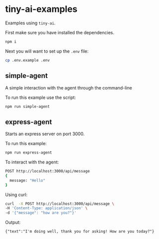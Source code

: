# tiny-ai-examples

Examples using `tiny-ai`.

First make sure you have installed the dependencies.

```bash
npm i
```

Next you will want to set up the `.env` file:

```bash
cp .env.example .env
```

## simple-agent

A simple interaction with the agent through the command-line

To run this example use the script:

```bash
npm run simple-agent
```

## express-agent

Starts an express server on port 3000.

To run this example:

```bash
npm run express-agent
```

To interact with the agent:

```bash
POST http://localhost:3000/api/message
{
  message: "Hello"
}
```

Using curl:

```bash
curl  -X POST http://localhost:3000/api/message \
-H 'Content-Type: application/json' \
-d '{"message": "how are you?"}'

```

Output:

```
{"text":"I'm doing well, thank you for asking! How are you today?"}
```
